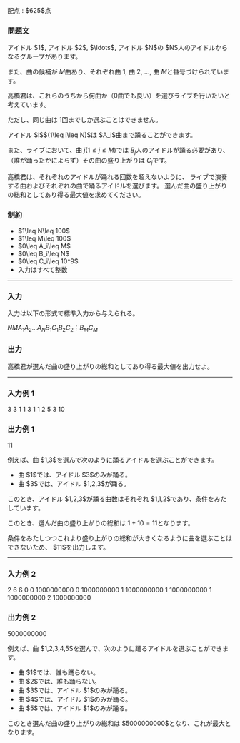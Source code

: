 
<div>

<span>

<span>

<p>
配点 : $625$点
</p>

<div>

<section>

### **問題文**

<p>
アイドル $1$, アイドル $2$, $\ldots$, アイドル $N$の $N$人のアイドルからなるグループがあります。

また、曲の候補が $M$曲あり、それぞれ曲 $1$, 曲 $2$, $\ldots$, 曲 $M$と番号づけられています。

高橋君は、これらのうちから何曲か（$0$曲でも良い）を選びライブを行いたいと考えています。

ただし、同じ曲は $1$回までしか選ぶことはできません。
</p>

<p>
アイドル $i$$(1\leq i\leq N)$は $A_i$曲まで踊ることができます。

また、ライブにおいて、曲 $j$$(1\leq j\leq M)$では $B_j$人のアイドルが踊る必要があり、（誰が踊ったかによらず）その曲の盛り上がりは $C_j$です。
</p>

<p>
高橋君は、それぞれのアイドルが踊れる回数を超えないように、
ライブで演奏する曲およびそれぞれの曲で踊るアイドルを選びます。
選んだ曲の盛り上がりの総和としてあり得る最大値を求めてください。
</p>

</section>

</div>

<div>

<section>

### **制約**

<ul>

<li>
$1\leq N\leq 100$
</li>

<li>
$1\leq M\leq 100$
</li>

<li>
$0\leq A_i\leq M$
</li>

<li>
$0\leq B_i\leq N$
</li>

<li>
$0\leq C_i\leq 10^9$
</li>

<li>
入力はすべて整数
</li>

</ul>

</section>

</div>

---

<div>

<div>

<section>

### **入力**

<p>
入力は以下の形式で標準入力から与えられる。
</p>

<div>

$N$$M$$A_1$$A_2$$\ldots$$A_N$$B_1$$C_1$$B_2$$C_2$$\vdots$$B_M$$C_M$
</div>

</section>

</div>

<div>

<section>

### **出力**

<p>
高橋君が選んだ曲の盛り上がりの総和としてあり得る最大値を出力せよ。
</p>

</section>

</div>

</div>

---

<div>

<section>

### **入力例 1**

<div>

3 3
1 1 3
1 1
2 5
3 10

</div>

</section>

</div>

<div>

<section>

### **出力例 1**

<div>

11

</div>

<p>
例えば、曲 $1,3$を選んで次のように踊るアイドルを選ぶことができます。
</p>

<ul>

<li>
曲 $1$では、アイドル $3$のみが踊る。
</li>

<li>
曲 $3$では、アイドル $1,2,3$が踊る。
</li>

</ul>

<p>
このとき、アイドル $1,2,3$が踊る曲数はそれぞれ $1,1,2$であり、条件をみたしています。

このとき、選んだ曲の盛り上がりの総和は $1+10=11$となります。  
</p>

<p>
条件をみたしつつこれより盛り上がりの総和が大きくなるように曲を選ぶことはできないため、 $11$を出力します。
</p>

</section>

</div>

---

<div>

<section>

### **入力例 2**

<div>

2 6
6 0
0 1000000000
0 1000000000
1 1000000000
1 1000000000
1 1000000000
2 1000000000

</div>

</section>

</div>

<div>

<section>

### **出力例 2**

<div>

5000000000

</div>

<p>
例えば、曲 $1,2,3,4,5$を選んで、次のように踊るアイドルを選ぶことができます。
</p>

<ul>

<li>
曲 $1$では、誰も踊らない。
</li>

<li>
曲 $2$では、誰も踊らない。
</li>

<li>
曲 $3$では、アイドル $1$のみが踊る。
</li>

<li>
曲 $4$では、アイドル $1$のみが踊る。
</li>

<li>
曲 $5$では、アイドル $1$のみが踊る。
</li>

</ul>

<p>
このとき選んだ曲の盛り上がりの総和は $5000000000$となり、これが最大となります。
</p>

</section>

</div>

</span>

</span>

</div>

